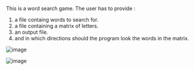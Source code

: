 This is a word search game. The user has to provide :

1. a file containg words to search for.
2. a file containing a matrix of letters.
3. an output file.
4. and in which directions should the program look the words in the matrix.

![image](https://github.com/user-attachments/assets/5cd1a353-a23e-43d2-9900-46b69cdc427d)

![image](https://github.com/user-attachments/assets/45f9991a-c69c-4bb5-935f-52ca2e6419ea)
